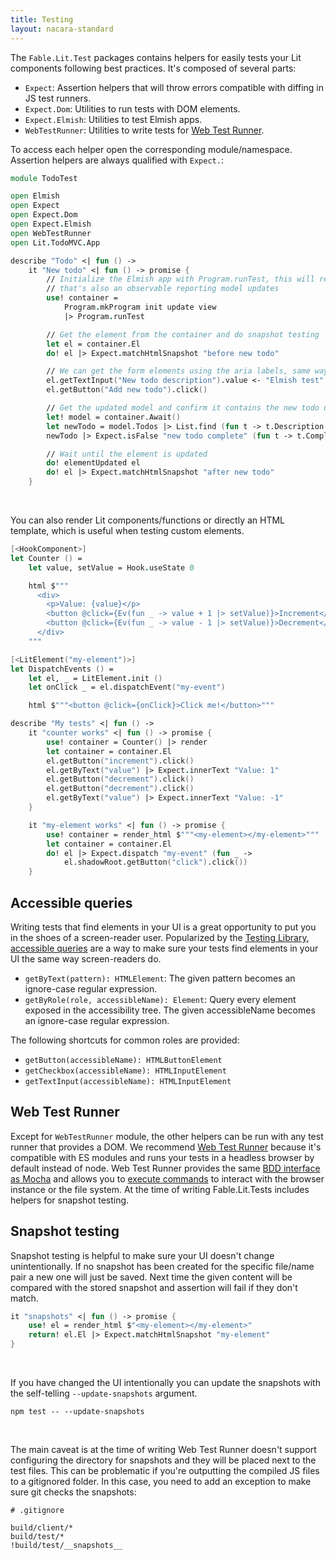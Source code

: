 ```yaml
---
title: Testing
layout: nacara-standard
---
```


The `Fable.Lit.Test` packages contains helpers for easily tests your Lit components following best practices. It's composed of several parts:

- `Expect`: Assertion helpers that will throw errors compatible with diffing in JS test runners.
- `Expect.Dom`: Utilities to run tests with DOM elements.
- `Expect.Elmish`: Utilities to test Elmish apps.
- `WebTestRunner`: Utilities to write tests for [Web Test Runner](https://modern-web.dev/docs/test-runner/overview/).

To access each helper open the corresponding module/namespace. Assertion helpers are always qualified with `Expect.`:

```fsharp
module TodoTest

open Elmish
open Expect
open Expect.Dom
open Expect.Elmish
open WebTestRunner
open Lit.TodoMVC.App

describe "Todo" <| fun () ->
    it "New todo" <| fun () -> promise {
        // Initialize the Elmish app with Program.runTest, this will return a container
        // that's also an observable reporting model updates
        use! container =
            Program.mkProgram init update view
            |> Program.runTest

        // Get the element from the container and do snapshot testing
        let el = container.El
        do! el |> Expect.matchHtmlSnapshot "before new todo"

        // We can get the form elements using the aria labels, same way as screen readers will do
        el.getTextInput("New todo description").value <- "Elmish test"
        el.getButton("Add new todo").click()

        // Get the updated model and confirm it contains the new todo uncompleted
        let! model = container.Await()
        let newTodo = model.Todos |> List.find (fun t -> t.Description = "Elmish test")
        newTodo |> Expect.isFalse "new todo complete" (fun t -> t.Completed)

        // Wait until the element is updated
        do! elementUpdated el
        do! el |> Expect.matchHtmlSnapshot "after new todo"
    }
```

<br />

You can also render Lit components/functions or directly an HTML template, which is useful when testing custom elements.

```fsharp
[<HookComponent>]
let Counter () =
    let value, setValue = Hook.useState 0

    html $"""
      <div>
        <p>Value: {value}</p>
        <button @click={Ev(fun _ -> value + 1 |> setValue)}>Increment</button>
        <button @click={Ev(fun _ -> value - 1 |> setValue)}>Decrement</button>
      </div>
    """

[<LitElement("my-element")>]
let DispatchEvents () =
    let el, _ = LitElement.init ()
    let onClick _ = el.dispatchEvent("my-event")

    html $"""<button @click={onClick}>Click me!</button>"""

describe "My tests" <| fun () ->
    it "counter works" <| fun () -> promise {
        use! container = Counter() |> render
        let container = container.El
        el.getButton("increment").click()
        el.getByText("value") |> Expect.innerText "Value: 1"
        el.getButton("decrement").click()
        el.getButton("decrement").click()
        el.getByText("value") |> Expect.innerText "Value: -1"
    }

    it "my-element works" <| fun () -> promise {
        use! container = render_html $"""<my-element></my-element>"""
        let container = container.El
        do! el |> Expect.dispatch "my-event" (fun _ ->
            el.shadowRoot.getButton("click").click())
    }
```

## Accessible queries

Writing tests that find elements in your UI is a great opportunity to put you in the shoes of a screen-reader user. Popularized by the [Testing Library](https://testing-library.com/), [accessible queries](https://testing-library.com/docs/queries/about#priority) are a way to make sure your tests find elements in your UI the same way screen-readers do.

- `getByText(pattern): HTMLElement`: The given pattern becomes an ignore-case regular expression.
- `getByRole(role, accessibleName): Element`: Query every element exposed in the accessibility tree. The given accessibleName becomes an ignore-case regular expression.

The following shortcuts for common roles are provided:

- `getButton(accessibleName): HTMLButtonElement`
- `getCheckbox(accessibleName): HTMLInputElement`
- `getTextInput(accessibleName): HTMLInputElement`

## Web Test Runner

Except for `WebTestRunner` module, the other helpers can be run with any test runner that provides a DOM. We recommend [Web Test Runner](https://modern-web.dev/docs/test-runner/overview/) because it's compatible with ES modules and runs your tests in a headless browser by default instead of node. Web Test Runner provides the same [BDD interface as Mocha](https://mochajs.org/#interfaces) and allows you to [execute commands](https://modern-web.dev/docs/test-runner/commands/) to interact with the browser instance or the file system. At the time of writing Fable.Lit.Tests includes helpers for snapshot testing.

## Snapshot testing

Snapshot testing is helpful to make sure your UI doesn't change unintentionally. If no snapshot has been created for the specific file/name pair a new one will just be saved. Next time the given content will be compared with the stored snapshot and assertion will fail if they don't match.

```fsharp
it "snapshots" <| fun () -> promise {
    use! el = render_html $"<my-element></my-element>"
    return! el.El |> Expect.matchHtmlSnapshot "my-element"
}
```

<br />

If you have changed the UI intentionally you can update the snapshots with the self-telling `--update-snapshots` argument.

```
npm test -- --update-snapshots
```

<br />

The main caveat is at the time of writing Web Test Runner doesn't support configuring the directory for snapshots and they will be placed next to the test files. This can be problematic if you're outputting the compiled JS files to a gitignored folder. In this case, you need to add an exception to make sure git checks the snapshots:

```
# .gitignore

build/client/*
build/test/*
!build/test/__snapshots__
```
